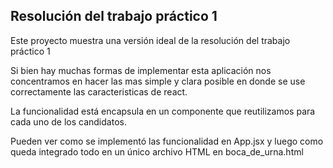 ## Resolución del trabajo práctico 1

Este proyecto muestra una versión ideal de la resolución del trabajo práctico 1

Si bien hay muchas formas de implementar esta aplicación nos concentramos en hacer las mas simple y clara posible en donde se use correctamente las caracteristicas de react.

La funcionalidad está encapsula en un componente que reutilizamos para cada uno de los candidatos. 

Pueden ver como se implementó las funcionalidad en App.jsx y luego como queda integrado todo en un único archivo HTML en boca_de_urna.html 


